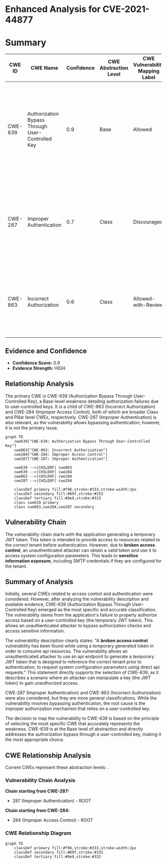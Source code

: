 # Enhanced Analysis for CVE-2021-44877

# Summary
| CWE ID | CWE Name | Confidence | CWE Abstraction Level | CWE Vulnerability Mapping Label | CWE-Vulnerability Mapping Notes |
|---|---|---|---|---|---|
| CWE-639 | Authorization Bypass Through User-Controlled Key | 0.9 | Base | Allowed | Primary CWE: The application's authorization **fails to prevent** unauthorized access to data by **modifying a user-controlled key**, as it uses a temporary JWT token to grant access. |
| CWE-287 | Improper Authentication | 0.7 | Class | Discouraged | Secondary CWE: Although authentication is bypassed, the root cause is how the JWT token mechanism is used, rather than a complete lack of authentication. |
| CWE-863 | Incorrect Authorization | 0.6 | Class | Allowed-with-Review | Secondary CWE: This is a broader class, and while authorization is incorrect, CWE-639 better captures the specific mechanism. |

## Evidence and Confidence

*   **Confidence Score:** 0.9
*   **Evidence Strength:** HIGH

## Relationship Analysis
The primary CWE is CWE-639 (Authorization Bypass Through User-Controlled Key), a Base-level weakness detailing authorization failures due to user-controlled keys. It is a child of CWE-863 (Incorrect Authorization) and CWE-284 (Improper Access Control), both of which are broader Class and Pillar level CWEs, respectively. CWE-287 (Improper Authentication) is also relevant, as the vulnerability allows bypassing authentication; however, it is not the primary issue.

```mermaid
graph TD
    cwe639["CWE-639: Authorization Bypass Through User-Controlled Key"]
    cwe863["CWE-863: Incorrect Authorization"]
    cwe284["CWE-284: Improper Access Control"]
    cwe287["CWE-287: Improper Authentication"]
    
    cwe639 -->|CHILDOF| cwe863
    cwe639 -->|CHILDOF| cwe284
    cwe863 -->|CHILDOF| cwe284
    cwe287 -->|CHILDOF| cwe284
    
    classDef primary fill:#f96,stroke:#333,stroke-width:2px
    classDef secondary fill:#69f,stroke:#333
    classDef tertiary fill:#9e9,stroke:#333
    class cwe639 primary
    class cwe863,cwe284,cwe287 secondary
```

## Vulnerability Chain
The vulnerability chain starts with the application generating a temporary JWT token. This token is intended to provide access to resources related to the correct tenant before authentication. However, due to **broken access control**, an unauthenticated attacker can obtain a valid token and use it to access system configuration parameters. This leads to **sensitive information exposure**, including SMTP credentials if they are configured for the tenant.

## Summary of Analysis
Initially, several CWEs related to access control and authentication were considered. However, after analyzing the vulnerability description and available evidence, CWE-639 (Authorization Bypass Through User-Controlled Key) emerged as the most specific and accurate classification. The vulnerability stems from the application's failure to properly authorize access based on a user-controlled key (the temporary JWT token). This allows an unauthenticated attacker to bypass authorization checks and access sensitive information.

The vulnerability description clearly states: "A **broken access control** vulnerability has been found while using a temporary generated token in order to consume api resources. The vulnerability allows an unauthenticated attacker to use an api endpoint to generate a temporary JWT token that is designed to reference the correct tenant prior to authentication, to request system configuration parameters using direct api requests." This statement directly supports the selection of CWE-639, as it describes a scenario where an attacker can manipulate a key (the JWT token) to gain unauthorized access.

CWE-287 (Improper Authentication) and CWE-863 (Incorrect Authorization) were also considered, but they are more general classifications. While the vulnerability involves bypassing authentication, the root cause is the improper authorization mechanism that relies on a user-controlled key.

The decision to map the vulnerability to CWE-639 is based on the principle of selecting the most specific CWE that accurately represents the weakness. CWE-639 is at the Base level of abstraction and directly addresses the authorization bypass through a user-controlled key, making it the most appropriate choice.


## CWE Relationship Analysis

Current CWEs represent these abstraction levels: .


### Vulnerability Chain Analysis

**Chain starting from CWE-287:**
- 287 (Improper Authentication) - ROOT


**Chain starting from CWE-284:**
- 284 (Improper Access Control) - ROOT



### CWE Relationship Diagram

```mermaid
graph TD
    classDef primary fill:#f96,stroke:#333,stroke-width:2px
    classDef secondary fill:#69f,stroke:#333
    classDef tertiary fill:#9e9,stroke:#333
```